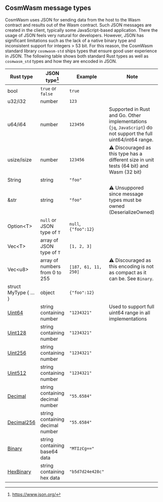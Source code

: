 ## CosmWasm message types

CosmWasm uses JSON for sending data from the host to the Wasm contract and
results out of the Wasm contract. Such JSON messages are created in the client,
typically some JavaScript-based application. There the usage of JSON feels very
natural for developers. However, JSON has significant limitations such as the
lack of a native binary type and inconsistent support for integers > 53 bit. For
this reason, the CosmWasm standard library `cosmwasm-std` ships types that
ensure good user experience in JSON. The following table shows both standard
Rust types as well as `cosmwasm_std` types and how they are encoded in JSON.

| Rust type           | JSON type[^1]                    | Example              | Note                                                                                                             |
| ------------------- | -------------------------------- | -------------------- | ---------------------------------------------------------------------------------------------------------------- |
| bool                | `true` or `false`                | `true`               |                                                                                                                  |
| u32/i32             | number                           | `123`                |                                                                                                                  |
| u64/i64             | number                           | `123456`             | Supported in Rust and Go. Other implementations (`jq`, `JavaScript`) do not support the full uint64/int64 range. |
| usize/isize         | number                           | `123456`             | ⚠️ Discouraged as this type has a different size in unit tests (64 bit) and Wasm (32 bit)                        |
| String              | string                           | `"foo"`              |
| &str                | string                           | `"foo"`              | ⚠️ Unsuppored since message types must be owned (DeserializeOwned)                                               |
| Option\<T\>         | `null` or JSON type of `T`       | `null`, `{"foo":12}` |                                                                                                                  |
| Vec\<T\>            | array of JSON type of `T`        | `[1, 2, 3]`          |
| Vec\<u8\>           | array of numbers from 0 to 255   | `[187, 61, 11, 250]` | ⚠️ Discouraged as this encoding is not as compact as it can be. See `Binary`.                                    |
| struct MyType { … } | object                           | `{"foo":12}`         |                                                                                                                  |
| [Uint64]            | string containing number         | `"1234321"`          | Used to support full uint64 range in all implementations                                                         |
| [Uint128]           | string containing number         | `"1234321"`          |                                                                                                                  |
| [Uint256]           | string containing number         | `"1234321"`          |                                                                                                                  |
| [Uint512]           | string containing number         | `"1234321"`          |                                                                                                                  |
| [Decimal]           | string containing decimal number | `"55.6584"`          |                                                                                                                  |
| [Decimal256]        | string containing decimal number | `"55.6584"`          |                                                                                                                  |
| [Binary]            | string containing base64 data    | `"MTIzCg=="`         |                                                                                                                  |
| [HexBinary]         | string containing hex data       | `"b5d7d24e428c"`     |                                                                                                                  |

[uint64]: https://docs.rs/cosmwasm-std/1.1.1/cosmwasm_std/struct.Uint64.html
[uint128]: https://docs.rs/cosmwasm-std/1.1.1/cosmwasm_std/struct.Uint128.html
[uint256]: https://docs.rs/cosmwasm-std/1.1.1/cosmwasm_std/struct.Uint256.html
[uint512]: https://docs.rs/cosmwasm-std/1.1.1/cosmwasm_std/struct.Uint512.html
[decimal]: https://docs.rs/cosmwasm-std/1.1.1/cosmwasm_std/struct.Decimal.html
[decimal256]:
  https://docs.rs/cosmwasm-std/1.1.1/cosmwasm_std/struct.Decimal256.html
[binary]: https://docs.rs/cosmwasm-std/1.1.1/cosmwasm_std/struct.Binary.html
[hexbinary]:
  https://docs.rs/cosmwasm-std/1.1.1/cosmwasm_std/struct.HexBinary.html

[^1]: https://www.json.org/
